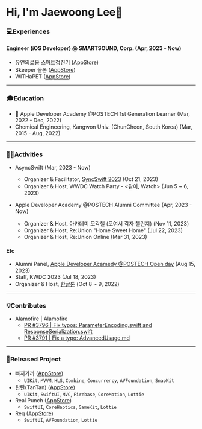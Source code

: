 # Hi, I'm Jaewoong Lee👋

### 💻Experiences
#### Engineer (iOS Developer) @ SMARTSOUND, Corp. (Apr, 2023 - Now)
- 유연의료용 스마트청진기 ([AppStore](https://apps.apple.com/kr/app/%EC%9C%A0%EC%97%B0%EC%9D%98%EB%A3%8C%EC%9A%A9-%EC%8A%A4%EB%A7%88%ED%8A%B8%EC%B2%AD%EC%A7%84%EA%B8%B0/id6469769935))
- Skeeper 돌봄 ([AppStore](https://apps.apple.com/kr/app/skeeper-%EB%8F%8C%EB%B4%84/id6467072578))
- WITHaPET ([AppStore](https://apps.apple.com/kr/app/with-a-pet/id1479492255))
------
### 🎓Education
-  Apple Developer Academy @POSTECH 1st Generation Learner (Mar, 2022 - Dec, 2022)
- Chemical Engineering, Kangwon Univ. (ChunCheon, South Korea) (Mar, 2015 - Aug, 2022)
------
### 🏃🏻Activities
- AsyncSwift (Mar, 2023 - Now)
  - Organizer & Facilitator, [SyncSwift 2023](https://www.linkedin.com/posts/iosjaewoong_syncswift-2023-part2-3-%ED%8D%BC%EC%8B%A4%EB%A6%AC%ED%85%8C%EC%9D%B4%ED%84%B0%EB%A5%BC-%EC%86%8C%EA%B0%9C%ED%95%A9%EB%8B%88%EB%8B%A4-activity-7119832685291716608-Y_-p?utm_source=share&utm_medium=member_desktop) (Oct 21, 2023)
  - Organizer & Host, WWDC Watch Party - <같이, Watch> (Jun 5 ~ 6, 2023)

- Apple Developer Academy @POSTECH Alumni Committee (Apr, 2023 - Now)
  - Organizer & Host, 아카데미 모각챌 (모여서 각자 챌린지) (Nov 11, 2023)
  - Organizer & Host, Re:Union "Home Sweet Home" (Jul 22, 2023)
  - Organizer & Host, Re:Union Online (Mar 31, 2023)

#### Etc
- Alumni Panel, [Apple Developer Acamedy @POSTECH Open day](https://www.linkedin.com/posts/apple-developer-academy-postech_openday-appledeveloperacademy-postech-activity-7099646889150599168-dL5e?utm_source=share&utm_medium=member_desktop) (Aug 15, 2023)
- Staff, KWDC 2023 (Jul 18, 2023)
- Organizer & Host, [한글톤](https://www.linkedin.com/posts/apple-developer-academy-postech_chaam-ukuqygqlc-ukstectse-activity-7005453447198121984-eE9V?utm_source=share&utm_medium=member_desktop) (Oct 8 ~ 9, 2022)
-----
### 💡Contributes
- Alamofire | Alamofire
  - [PR #3796 | Fix typos: ParameterEncoding.swift and ResponseSerialization.swift](https://github.com/Alamofire/Alamofire/pull/3796)
  - [PR #3791 | Fix a typo: AdvancedUsage.md](https://github.com/Alamofire/Alamofire/pull/3791)
 
----
### 📱Released Project
- 빠지가까 ([AppStore](https://apps.apple.com/kr/app/%EB%B9%A0%EC%A7%80%EA%B0%80%EA%B9%8C/id6443720411))
  - `UIKit`, `MVVM`, `HLS`, `Combine`, `Concurrency`, `AVFoundation`, `SnapKit`
- 탄탄(TanTan) ([AppStore](https://apps.apple.com/kr/app/탄탄-tantan/id1637676314))
  - `UIKit`, `SwiftUI`, `MVC`, `Firebase`, `CoreMotion`, `Lottie`
- Real Punch ([AppStore](https://apps.apple.com/kr/app/real-punch/id1636187292))
  - `SwiftUI`, `CoreHaptics`, `GameKit`, `Lottie`
- Req ([AppStore](https://apps.apple.com/kr/app/req/id1631952369))
  - `SwiftUI`, `AVFoundation`, `Lottie`
